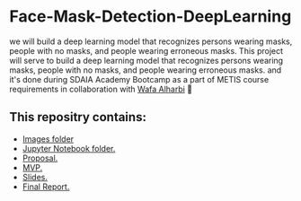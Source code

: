 # Face-Mask-Detection-DeepLearning

we will build a deep learning model that recognizes persons wearing masks, people with no masks, and people wearing erroneous masks.
This project will serve to build a deep learning model that recognizes persons wearing masks, people with no masks, and people wearing erroneous masks.
 and it's done during SDAIA Academy Bootcamp as a part of METIS course requirements in collaboration with [Wafa Alharbi](https://github.com/Wafaa-Alharbi) :white_heart:
   <br/>
## This repositry contains:
- [Images folder](/Images)
- [Jupyter Notebook folder.](/Jupyter-Notebook)
- [Proposal.](Propsal.md)
- [MVP.](-MVP.md)
- [Slides.](-Slides.pdf)
- [Final Report.](.md)
